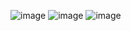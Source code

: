 ![image](https://github.com/user-attachments/assets/68d0ccdd-8d46-4a47-afdc-2c05bf1bce24)
![image](https://github.com/user-attachments/assets/b9aa0154-e3bd-4f94-8322-b4e2ed5eac61)
![image](https://github.com/user-attachments/assets/e275b017-e724-4c5d-970d-6e27f5c8109b)
